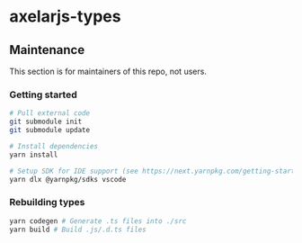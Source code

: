 # axelarjs-types

## Maintenance

This section is for maintainers of this repo, not users.

### Getting started

```sh
# Pull external code
git submodule init
git submodule update

# Install dependencies
yarn install

# Setup SDK for IDE support (see https://next.yarnpkg.com/getting-started/editor-sdks)
yarn dlx @yarnpkg/sdks vscode
```

### Rebuilding types

```sh
yarn codegen # Generate .ts files into ./src
yarn build # Build .js/.d.ts files
```
